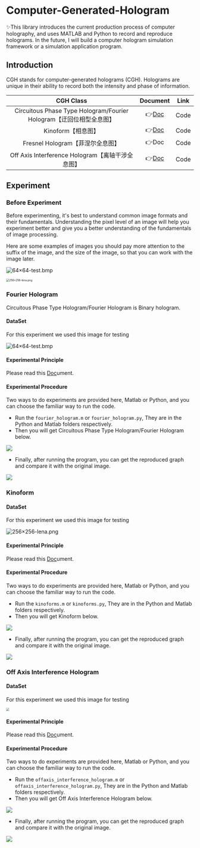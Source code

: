 # Computer-Generated-Hologram
✨This library introduces the current production process of computer holography, and uses MATLAB and Python to record and reproduce holograms. In the future, I will build a computer hologram simulation framework or a simulation application program.



## Introduction

CGH stands for computer-generated holograms (CGH). Holograms are unique in their ability to record both the intensity and phase of information.

|                          CGH Class                           |                  Document                   | Link |
| :----------------------------------------------------------: | :-----------------------------------------: | :--: |
| Circuitous Phase Type Hologram/Fourier Hologram【迂回位相型全息图】 |   👉[Doc](Doc/Fourier_Hologram/README.md)    | Code |
|                      Kinoform【相息图】                      |       👉[Doc](Doc/Kinoform/README.md)        | Code |
|               Fresnel Hologram【菲涅尔全息图】               |                    👉Doc                     | Code |
|       Off Axis Interference Hologram【离轴干涉全息图】       | 👉[Doc](Doc/Interference_Hologram/README.md) | Code |



## Experiment

### Before Experiment

Before experimenting, it's best to understand common image formats and their fundamentals. Understanding the pixel level of an image will help you experiment better and give you a better understanding of the fundamentals of image processing.

Here are some examples of images you should pay more attention to the suffix of the image, and the size of the image, so that you can work with the image later.

![64×64-test.bmp](./Res/image64/test.bmp)

<img src="./Res/image256/lena.png" alt="256×256-lena.png" style="zoom:50%;" />

### Fourier Hologram

Circuitous Phase Type Hologram/Fourier Hologram is Binary hologram.

#### DataSet

For this experiment we used this image for testing

![64×64-test.bmp](./Res/image64/test.bmp)

#### Experimental Principle

Please read this [Doc](Doc/Fourier_Hologram/README.md)ument.

#### Experimental Procedure

Two ways to do experiments are provided here, Matlab or Python, and you can choose the familiar way to run the code.

- Run the `fourier_hologram.m` or `fourier_hologram.py`, They are in the Python and Matlab folders respectively.
- Then you will get Circuitous Phase Type Hologram/Fourier Hologram below.

![](./Matlab/result/fh_test_CGH.bmp)

+ Finally, after running the program, you can get the reproduced graph and compare it with the original image.

![](./Matlab/result/fh_test_recover.bmp)



### Kinoform

#### DataSet

For this experiment we used this image for testing

![256×256-lena.png](./Res/image256/lena.png)

#### Experimental Principle

Please read this [Doc](Doc/Kinoform/README.md)ument.

#### Experimental Procedure

Two ways to do experiments are provided here, Matlab or Python, and you can choose the familiar way to run the code.

- Run the `kinoforms.m` or `kinoforms.py`, They are in the Python and Matlab folders respectively.
- Then you will get Kinoform below.

![](./Python/result/ki_lena_CGH.bmp)

- Finally, after running the program, you can get the reproduced graph and compare it with the original image.

![](./Python/result/ki_lena_recover.bmp)

### Off Axis Interference Hologram

#### DataSet

For this experiment we used this image for testing

<img src="./Res/imageO/pku.jpg" style="zoom:50%;" />

#### Experimental Principle

Please read this [Doc](Doc/Interference_Hologram/README.md)ument.

#### Experimental Procedure

Two ways to do experiments are provided here, Matlab or Python, and you can choose the familiar way to run the code.

- Run the `offaxis_interference_hologram.m` or `offaxis_interference_hologram.py`, They are in the Python and Matlab folders respectively.
- Then you will get Off Axis Interference Hologram below.

![](./Python/result/oaih_pku_CGH.bmp)

- Finally, after running the program, you can get the reproduced graph and compare it with the original image.

![](./Python/result/oaih_pku_recover.bmp)







